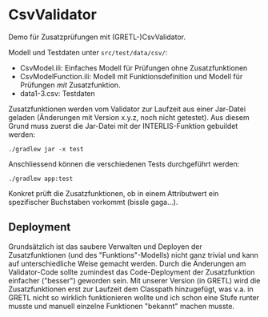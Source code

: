 # CsvValidator

Demo für Zusatzprüfungen mit (GRETL-)CsvValidator.

Modell und Testdaten unter `src/test/data/csv/`:

- CsvModel.ili: Einfaches Modell für Prüfungen ohne Zusatzfunktionen
- CsvModelFunction.ili: Modell mit Funktionsdefinition und Modell für Prüfungen _mit_ Zusatzfunktion.
- data1-3.csv: Testdaten

Zusatzfunktionen werden vom Validator zur Laufzeit aus einer Jar-Datei geladen (Änderungen mit Version x.y.z, noch nicht getestet). Aus diesem Grund muss zuerst die Jar-Datei mit der INTERLIS-Funktion gebuildet werden:

```
./gradlew jar -x test
```

Anschliessend können die verschiedenen Tests durchgeführt werden:

```
./gradlew app:test
```

Konkret prüft die Zusatzfunktionen, ob in einem Attributwert ein spezifischer Buchstaben vorkommt (bissle gaga...).


## Deployment

Grundsätzlich ist das saubere Verwalten und Deployen der Zusatzfunktionen (und des "Funktions"-Modells) nicht ganz trivial und kann auf unterschiedliche Weise gemacht werden. Durch die Änderungen am Validator-Code sollte zumindest das Code-Deployment der Zusatzfunktion einfacher ("besser") geworden sein. Mit unserer Version (in GRETL) wird die Zusatzfunktionen erst zur Laufzeit dem Classpath hinzugefügt, was v.a. in GRETL nicht so wirklich funktionieren wollte und ich schon eine Stufe runter musste und manuell einzelne Funktionen "bekannt" machen musste.